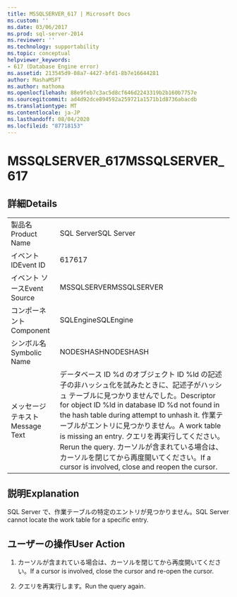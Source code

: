 ```yaml
---
title: MSSQLSERVER_617 | Microsoft Docs
ms.custom: ''
ms.date: 03/06/2017
ms.prod: sql-server-2014
ms.reviewer: ''
ms.technology: supportability
ms.topic: conceptual
helpviewer_keywords:
- 617 (Database Engine error)
ms.assetid: 213545d9-08a7-4427-bfd1-8b7e16644281
author: MashaMSFT
ms.author: mathoma
ms.openlocfilehash: 88e9feb7c3ac5d8cf646d2243319b2b160b7757e
ms.sourcegitcommit: ad4d92dce894592a259721a1571b1d8736abacdb
ms.translationtype: MT
ms.contentlocale: ja-JP
ms.lasthandoff: 08/04/2020
ms.locfileid: "87718153"
---
```

# <a name="mssqlserver_617"></a><span data-ttu-id="f7faa-102">MSSQLSERVER_617</span><span class="sxs-lookup"><span data-stu-id="f7faa-102">MSSQLSERVER_617</span></span>
    
## <a name="details"></a><span data-ttu-id="f7faa-103">詳細</span><span class="sxs-lookup"><span data-stu-id="f7faa-103">Details</span></span>  
  
|||  
|-|-|  
|<span data-ttu-id="f7faa-104">製品名</span><span class="sxs-lookup"><span data-stu-id="f7faa-104">Product Name</span></span>|<span data-ttu-id="f7faa-105">SQL Server</span><span class="sxs-lookup"><span data-stu-id="f7faa-105">SQL Server</span></span>|  
|<span data-ttu-id="f7faa-106">イベント ID</span><span class="sxs-lookup"><span data-stu-id="f7faa-106">Event ID</span></span>|<span data-ttu-id="f7faa-107">617</span><span class="sxs-lookup"><span data-stu-id="f7faa-107">617</span></span>|  
|<span data-ttu-id="f7faa-108">イベント ソース</span><span class="sxs-lookup"><span data-stu-id="f7faa-108">Event Source</span></span>|<span data-ttu-id="f7faa-109">MSSQLSERVER</span><span class="sxs-lookup"><span data-stu-id="f7faa-109">MSSQLSERVER</span></span>|  
|<span data-ttu-id="f7faa-110">コンポーネント</span><span class="sxs-lookup"><span data-stu-id="f7faa-110">Component</span></span>|<span data-ttu-id="f7faa-111">SQLEngine</span><span class="sxs-lookup"><span data-stu-id="f7faa-111">SQLEngine</span></span>|  
|<span data-ttu-id="f7faa-112">シンボル名</span><span class="sxs-lookup"><span data-stu-id="f7faa-112">Symbolic Name</span></span>|<span data-ttu-id="f7faa-113">NODESHASH</span><span class="sxs-lookup"><span data-stu-id="f7faa-113">NODESHASH</span></span>|  
|<span data-ttu-id="f7faa-114">メッセージ テキスト</span><span class="sxs-lookup"><span data-stu-id="f7faa-114">Message Text</span></span>|<span data-ttu-id="f7faa-115">データベース ID %d のオブジェクト ID %ld の記述子の非ハッシュ化を試みたときに、記述子がハッシュ テーブルに見つかりませんでした。</span><span class="sxs-lookup"><span data-stu-id="f7faa-115">Descriptor for object ID %ld in database ID %d not found in the hash table during attempt to unhash it.</span></span> <span data-ttu-id="f7faa-116">作業テーブルがエントリに見つかりません。</span><span class="sxs-lookup"><span data-stu-id="f7faa-116">A work table is missing an entry.</span></span> <span data-ttu-id="f7faa-117">クエリを再実行してください。</span><span class="sxs-lookup"><span data-stu-id="f7faa-117">Rerun the query.</span></span> <span data-ttu-id="f7faa-118">カーソルが含まれている場合は、カーソルを閉じてから再度開いてください。</span><span class="sxs-lookup"><span data-stu-id="f7faa-118">If a cursor is involved, close and reopen the cursor.</span></span>|  
  
## <a name="explanation"></a><span data-ttu-id="f7faa-119">説明</span><span class="sxs-lookup"><span data-stu-id="f7faa-119">Explanation</span></span>  
 <span data-ttu-id="f7faa-120">SQL Server で、作業テーブルの特定のエントリが見つかりません。</span><span class="sxs-lookup"><span data-stu-id="f7faa-120">SQL Server cannot locate the work table for a specific entry.</span></span>  
  
## <a name="user-action"></a><span data-ttu-id="f7faa-121">ユーザーの操作</span><span class="sxs-lookup"><span data-stu-id="f7faa-121">User Action</span></span>  
  
1.  <span data-ttu-id="f7faa-122">カーソルが含まれている場合は、カーソルを閉じてから再度開いてください。</span><span class="sxs-lookup"><span data-stu-id="f7faa-122">If a cursor is involved, close the cursor and re-open the cursor.</span></span>  
  
2.  <span data-ttu-id="f7faa-123">クエリを再実行します。</span><span class="sxs-lookup"><span data-stu-id="f7faa-123">Run the query again.</span></span>  
  
  
